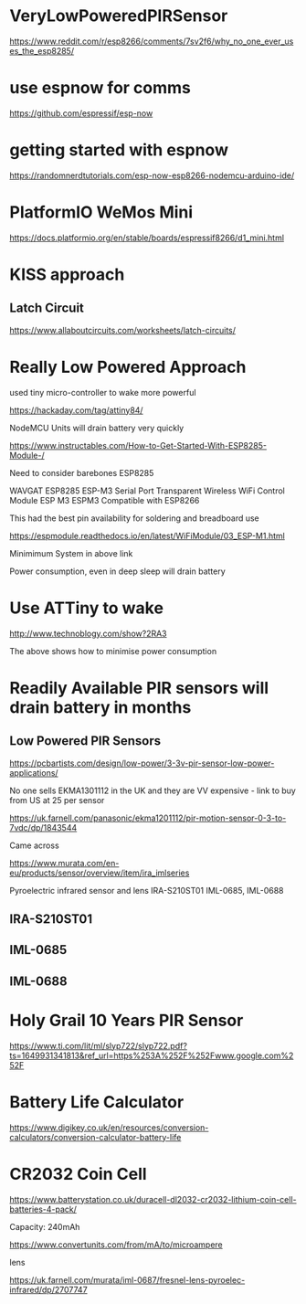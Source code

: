 # VeryLowPoweredPIRSensor

https://www.reddit.com/r/esp8266/comments/7sv2f6/why_no_one_ever_uses_the_esp8285/

# use espnow for comms

https://github.com/espressif/esp-now

# getting started with espnow

https://randomnerdtutorials.com/esp-now-esp8266-nodemcu-arduino-ide/

# PlatformIO WeMos Mini

https://docs.platformio.org/en/stable/boards/espressif8266/d1_mini.html

# KISS approach

## Latch Circuit

https://www.allaboutcircuits.com/worksheets/latch-circuits/

# Really Low Powered Approach

used tiny micro-controller to wake more powerful

https://hackaday.com/tag/attiny84/

NodeMCU Units will drain battery very quickly

https://www.instructables.com/How-to-Get-Started-With-ESP8285-Module-/

Need to consider barebones ESP8285

WAVGAT ESP8285 ESP-M3 Serial Port Transparent Wireless WiFi Control Module ESP M3 ESPM3 Compatible with ESP8266

This had the best pin availability for soldering and breadboard use

https://espmodule.readthedocs.io/en/latest/WiFiModule/03_ESP-M1.html

Minimimum System in above link

Power consumption, even in deep sleep will drain battery

# Use ATTiny to wake

http://www.technoblogy.com/show?2RA3

The above shows how to minimise power consumption

# Readily Available PIR sensors will drain battery in months

## Low Powered PIR Sensors

https://pcbartists.com/design/low-power/3-3v-pir-sensor-low-power-applications/

No one sells EKMA1301112 in the UK and they are VV expensive - link to buy from US at 25 per sensor

https://uk.farnell.com/panasonic/ekma1201112/pir-motion-sensor-0-3-to-7vdc/dp/1843544

Came across

https://www.murata.com/en-eu/products/sensor/overview/item/ira_imlseries

Pyroelectric infrared sensor and lens IRA-S210ST01 IML-0685, IML-0688

## IRA-S210ST01

## IML-0685

## IML-0688

# Holy Grail 10 Years PIR Sensor

https://www.ti.com/lit/ml/slyp722/slyp722.pdf?ts=1649931341813&ref_url=https%253A%252F%252Fwww.google.com%252F

# Battery Life Calculator

https://www.digikey.co.uk/en/resources/conversion-calculators/conversion-calculator-battery-life

# CR2032 Coin Cell

https://www.batterystation.co.uk/duracell-dl2032-cr2032-lithium-coin-cell-batteries-4-pack/

Capacity: 240mAh

https://www.convertunits.com/from/mA/to/microampere

lens 

https://uk.farnell.com/murata/iml-0687/fresnel-lens-pyroelec-infrared/dp/2707747


